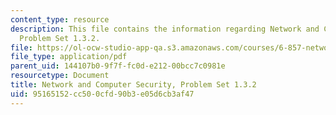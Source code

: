 ```yaml
---
content_type: resource
description: This file contains the information regarding Network and Computer Security,
  Problem Set 1.3.2.
file: https://ol-ocw-studio-app-qa.s3.amazonaws.com/courses/6-857-network-and-computer-security-spring-2014/95165152cc500cfd90b3e05d6cb3af47_MIT6_857S14_1.3.2.pdf
file_type: application/pdf
parent_uid: 144107b0-9f7f-fc0d-e212-00bcc7c0981e
resourcetype: Document
title: Network and Computer Security, Problem Set 1.3.2
uid: 95165152-cc50-0cfd-90b3-e05d6cb3af47
---
```

